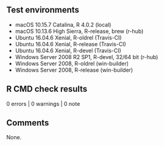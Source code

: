 ## Test environments

* macOS 10.15.7 Catalina, R 4.0.2 (local)
* macOS 10.13.6 High Sierra, R-release, brew (r-hub)
* Ubuntu 16.04.6 Xenial, R-oldrel  (Travis-CI)
* Ubuntu 16.04.6 Xenial, R-release  (Travis-CI)
* Ubuntu 16.04.6 Xenial, R-devel  (Travis-CI)
* Windows Server 2008 R2 SP1, R-devel, 32/64 bit (r-hub)
* Windows Server 2008, R-oldrel (win-builder)
* Windows Server 2008, R-release (win-builder)

## R CMD check results

0 errors | 0 warnings | 0 note

## Comments

None.
